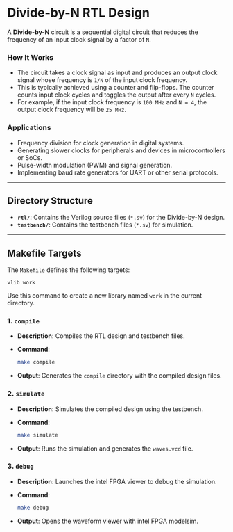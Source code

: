 # Divide-by-N RTL Design

A **Divide-by-N** circuit is a sequential digital circuit that reduces the frequency of an input clock signal by a factor of `N`.

### How It Works

- The circuit takes a clock signal as input and produces an output clock signal whose frequency is `1/N` of the input clock frequency.
- This is typically achieved using a counter and flip-flops. The counter counts input clock cycles and toggles the output after every `N` cycles.
- For example, if the input clock frequency is `100 MHz` and `N = 4`, the output clock frequency will be `25 MHz`.

### Applications

- Frequency division for clock generation in digital systems.
- Generating slower clocks for peripherals and devices in microcontrollers or SoCs.
- Pulse-width modulation (PWM) and signal generation.
- Implementing baud rate generators for UART or other serial protocols.

---

## Directory Structure

- **`rtl/`**: Contains the Verilog source files (`*.sv`) for the Divide-by-N design.
- **`testbench/`**: Contains the testbench files (`*.sv`) for simulation.

---

## Makefile Targets

The `Makefile` defines the following targets:

```
vlib work 
```
Use this command to create a new library named `work` in the current directory.


### 1. **`compile`**

- **Description**:  Compiles the RTL design and testbench files.
- **Command**:

  ```bash
  make compile
  ```
- **Output**: Generates the `compile` directory with the compiled design files.

### 2. **`simulate`**
 
- **Description**:  Simulates the compiled design using the testbench.

- **Command**:

  ```bash
  make simulate
  ```

- **Output**: Runs the simulation and generates the `waves.vcd` file.

### 3. **`debug`**

- **Description**:  Launches the intel FPGA viewer to debug the simulation.

- **Command**:

  ```bash
  make debug
  ```

- **Output**: Opens the waveform viewer with intel FPGA modelsim.

